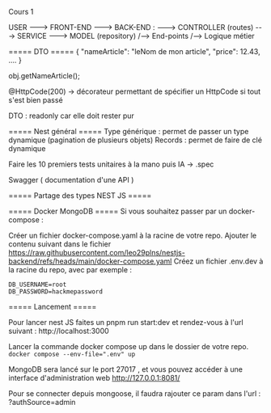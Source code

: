 Cours 1

USER ---> FRONT-END ---> BACK-END : ---> CONTROLLER (routes) ---> SERVICE ---> MODEL (repository)
                                        /--> End-points           /--> Logique métier



===== DTO =====
{
  "nameArticle": "leNom de mon article",
  "price": 12.43,
  ....
}

obj.getNameArticle();

@HttpCode(200)
-> décorateur permettant de spécifier un HttpCode si tout s'est bien passé

DTO : readonly car elle doit rester pur 



===== Nest général =====
Type générique <T> : permet de passer un type dynamique (pagination de plusieurs objets)
Records : permet de faire de clé dynamique 

Faire les 10 premiers tests unitaires à la mano puis IA
-> .spec

Swagger ( documentation d'une API )



===== Partage des types NEST JS =====



===== Docker MongoDB ===== 
Si vous souhaitez passer par un docker-compose :

Créer un fichier docker-compose.yaml à la racine de votre repo.
Ajouter le contenu suivant dans le fichier https://raw.githubusercontent.com/leo29plns/nestjs-backend/refs/heads/main/docker-compose.yaml
Créez un fichier .env.dev à la racine du repo, avec par exemple :
```
DB_USERNAME=root
DB_PASSWORD=hackmepassword
```


===== Lancement =====

Pour lancer nest JS faites un pnpm run start:dev et rendez-vous à l'url suivant :
http://localhost:3000 

Lancer la commande docker compose up dans le dossier de votre repo.
`docker compose --env-file=".env" up`

MongoDB sera lancé sur le port 27017 , et vous pouvez accéder à une interface d'administration web http://127.0.0.1:8081/

Pour se connecter depuis mongoose, il faudra rajouter ce param dans l'url : ?authSource=admin